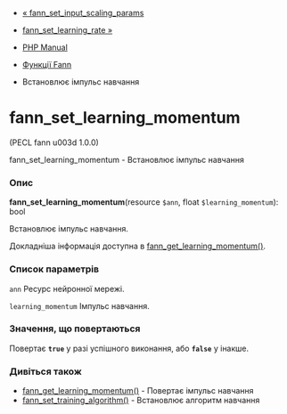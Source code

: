 - [«
fann_set_input_scaling_params](function.fann-set-input-scaling-params.md)
- [fann_set_learning_rate »](function.fann-set-learning-rate.md)

- [PHP Manual](index.md)
- [Функції Fann](ref.fann.md)
- Встановлює імпульс навчання

# fann_set_learning_momentum

(PECL fann u003d 1.0.0)

fann_set_learning_momentum - Встановлює імпульс навчання

### Опис

**fann_set_learning_momentum**(resource `$ann`, float
`$learning_momentum`): bool

Встановлює імпульс навчання.

Докладніша інформація доступна в
[fann_get_learning_momentum()](function.fann-get-learning-momentum.md).

### Список параметрів

`ann`
Ресурс нейронної мережі.

`learning_momentum`
Імпульс навчання.

### Значення, що повертаються

Повертає **`true`** у разі успішного виконання, або **`false`** у
інакше.

### Дивіться також

- [fann_get_learning_momentum()](function.fann-get-learning-momentum.md) -
Повертає імпульс навчання
- [fann_set_training_algorithm()](function.fann-set-training-algorithm.md) -
Встановлює алгоритм навчання
